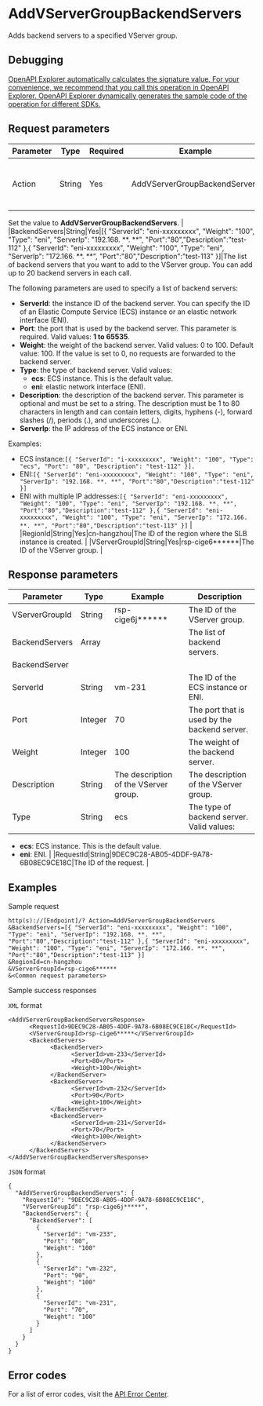 # AddVServerGroupBackendServers

Adds backend servers to a specified VServer group.

## Debugging

[OpenAPI Explorer automatically calculates the signature value. For your convenience, we recommend that you call this operation in OpenAPI Explorer. OpenAPI Explorer dynamically generates the sample code of the operation for different SDKs.](https://api.aliyun.com/#product=Slb&api=AddVServerGroupBackendServers&type=RPC&version=2014-05-15)

## Request parameters

|Parameter|Type|Required|Example|Description|
|---------|----|--------|-------|-----------|
|Action|String|Yes|AddVServerGroupBackendServers|The operation that you want to perform.

 Set the value to **AddVServerGroupBackendServers**. |
|BackendServers|String|Yes|\[\{ "ServerId": "eni-xxxxxxxxx", "Weight": "100", "Type": "eni", "ServerIp": "192.168. \*\*. \*\*", "Port":"80","Description":"test-112" \},\{ "ServerId": "eni-xxxxxxxxx", "Weight": "100", "Type": "eni", "ServerIp": "172.166. \*\*. \*\*", "Port":"80","Description":"test-113" \}\]|The list of backend servers that you want to add to the VServer group. You can add up to 20 backend servers in each call.

 The following parameters are used to specify a list of backend servers:

 -   **ServerId**: the instance ID of the backend server. You can specify the ID of an Elastic Compute Service \(ECS\) instance or an elastic network interface \(ENI\).
-   **Port**: the port that is used by the backend server. This parameter is required. Valid values: **1 to 65535**.
-   **Weight**: the weight of the backend server. Valid values: 0 to 100. Default value: 100. If the value is set to 0, no requests are forwarded to the backend server.
-   **Type**: the type of backend server. Valid values:
    -   **ecs**: ECS instance. This is the default value.
    -   **eni**: elastic network interface \(ENI\).
-   **Description**: the description of the backend server. This parameter is optional and must be set to a string. The description must be 1 to 80 characters in length and can contain letters, digits, hyphens \(-\), forward slashes \(/\), periods \(.\), and underscores \(\_\).
-   **ServerIp**: the IP address of the ECS instance or ENI.

 Examples:

 -   ECS instance:`[{ "ServerId": "i-xxxxxxxxx", "Weight": "100", "Type": "ecs", "Port": "80", "Description": "test-112" }].`
-   ENI:`[{ "ServerId": "eni-xxxxxxxxx", "Weight": "100", "Type": "eni", "ServerIp": "192.168. **. **", "Port":"80","Description":"test-112" }]`
-   ENI with multiple IP addresses:`[{ "ServerId": "eni-xxxxxxxxx", "Weight": "100", "Type": "eni", "ServerIp": "192.168. **. **", "Port":"80","Description":"test-112" },{ "ServerId": "eni-xxxxxxxxx", "Weight": "100", "Type": "eni", "ServerIp": "172.166. **. **", "Port":"80","Description":"test-113" }]` |
|RegionId|String|Yes|cn-hangzhou|The ID of the region where the SLB instance is created. |
|VServerGroupId|String|Yes|rsp-cige6\*\*\*\*\*\*|The ID of the VServer group. |

## Response parameters

|Parameter|Type|Example|Description|
|---------|----|-------|-----------|
|VServerGroupId|String|rsp-cige6j\*\*\*\*\*\*|The ID of the VServer group. |
|BackendServers|Array| |The list of backend servers. |
|BackendServer| | | |
|ServerId|String|vm-231|The ID of the ECS instance or ENI. |
|Port|Integer|70|The port that is used by the backend server. |
|Weight|Integer|100|The weight of the backend server. |
|Description|String|The description of the VServer group.|The description of the VServer group. |
|Type|String|ecs|The type of backend server. Valid values:

 -   **ecs**: ECS instance. This is the default value.
-   **eni**: ENI. |
|RequestId|String|9DEC9C28-AB05-4DDF-9A78-6B08EC9CE18C|The ID of the request. |

## Examples

Sample request

```
http(s)://[Endpoint]/? Action=AddVServerGroupBackendServers
&BackendServers=[{ "ServerId": "eni-xxxxxxxxx", "Weight": "100", "Type": "eni", "ServerIp": "192.168. **. **", "Port":"80","Description":"test-112" },{ "ServerId": "eni-xxxxxxxxx", "Weight": "100", "Type": "eni", "ServerIp": "172.166. **. **", "Port":"80","Description":"test-113" }]
&RegionId=cn-hangzhou
&VServerGroupId=rsp-cige6******
&<Common request parameters>
```

Sample success responses

`XML` format

```
<AddVServerGroupBackendServersResponse>
      <RequestId>9DEC9C28-AB05-4DDF-9A78-6B08EC9CE18C</RequestId>
      <VServerGroupId>rsp-cige6*****</VServerGroupId>
      <BackendServers>
            <BackendServer>
                  <ServerId>vm-233</ServerId>
                  <Port>80</Port>
                  <Weight>100</Weight>
            </BackendServer>
            <BackendServer>
                  <ServerId>vm-232</ServerId>
                  <Port>90</Port>
                  <Weight>100</Weight>
            </BackendServer>
            <BackendServer>
                  <ServerId>vm-231</ServerId>
                  <Port>70</Port>
                  <Weight>100</Weight>
            </BackendServer>
      </BackendServers>
</AddVServerGroupBackendServersResponse>
```

`JSON` format

```
{
  "AddVServerGroupBackendServers": {
    "RequestId": "9DEC9C28-AB05-4DDF-9A78-6B08EC9CE18C",
    "VServerGroupId": "rsp-cige6j*****",
    "BackendServers": {
      "BackendServer": [
        {
          "ServerId": "vm-233",
          "Port": "80",
          "Weight": "100"
        },
        {
          "ServerId": "vm-232",
          "Port": "90",
          "Weight": "100"
        },
        {
          "ServerId": "vm-231",
          "Port": "70",
          "Weight": "100"
        }
      ]
    }
  }
}
```

## Error codes

For a list of error codes, visit the [API Error Center](https://error-center.alibabacloud.com/status/product/Slb).

